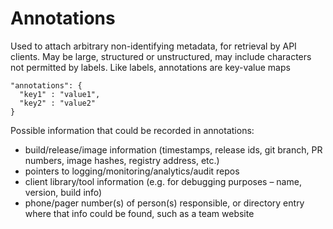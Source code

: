 # Annotations

Used to attach arbitrary non-identifying metadata, for retrieval by API clients. May be large, structured or unstructured, may include characters not permitted by labels. Like labels, annotations are key-value maps

```
"annotations": {
  "key1" : "value1",
  "key2" : "value2"
}
```

Possible information that could be recorded in annotations:
- build/release/image information (timestamps, release ids, git branch, PR numbers, image hashes, registry address, etc.)
- pointers to logging/monitoring/analytics/audit repos
- client library/tool information (e.g. for debugging purposes – name, version, build info)
- phone/pager number(s) of person(s) responsible, or directory entry where that info could be found, such as a team website
